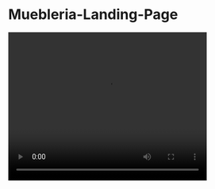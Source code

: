 # Muebleria-Landing-Page
<video autoplay="autoplay" loop="loop" width="400" height="300">
  <source src="https://github.com/macknilan/Muebleria-Landing-Page/blob/master/video.mp4" type="video/mp4" />
  <img src="https://github.com/macknilan/Muebleria-Landing-Page/blob/master/video.mp4" width="400" height="300" />
</video>

